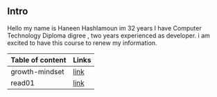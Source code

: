

## Intro


Hello my name is Haneen Hashlamoun im 32 years I have Computer Technology Diploma digree , two years experienced as developer. i am excited to have this course to renew my information.


| Table of content      | Links |
| ----------- | ----------- |
| growth-mindset      | [link](https://haneenhaashlamoun.github.io/reading-notes/GrowthMindset)       |
| read01   | [link](https://haneenhaashlamoun.github.io/reading-notes/Read01)        |



